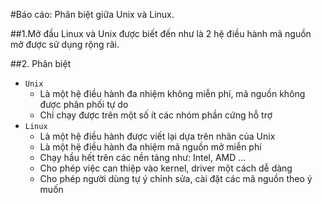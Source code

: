 #Báo cáo: Phân biệt giữa Unix và Linux.


##1.Mở đầu
    Linux và Unix được biết đến như là 2 hệ điều hành mã nguồn mở  được sử dụng rộng rãi.
    
##2. Phân biệt
   + `Unix`
      - Là một hệ điều hành đa nhiệm không miễn phí, mã nguồn không được phân phối tự do
      - Chỉ chạy được trên một số ít các nhóm phần cứng hỗ trợ
   + `Linux`
       - Là một hệ điều hành được viết lại dựa trên nhân của Unix
       - Là một hệ điều hành đa nhiệm mã nguồn mở miễn phí
       - Chạy hầu hết trên các nền tảng như: Intel, AMD ...
       - Cho phép việc can thiệp vào kernel, driver một cách dễ dàng
       - Cho phép người dùng tự ý chỉnh sửa, cài đặt các mã nguồn theo ý muốn
